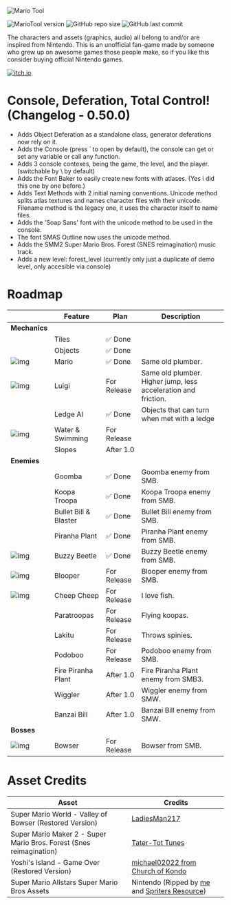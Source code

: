 ![Mario Tool](https://i.imgur.com/uQdEY8F.png)

![MarioTool version](https://img.shields.io/badge/version-0.50.0-blue?style=for-the-badge)
![GitHub repo size](https://img.shields.io/github/repo-size/spigbop/MarioTool?style=for-the-badge)
![GitHub last commit](https://img.shields.io/github/last-commit/spigbop/MarioTool?style=for-the-badge)

The characters and assets (graphics, audio) all belong to and/or are inspired from Nintendo. This is an unofficial fan-game made by someone who grew up on awesome games those people make, so if you like this consider buying official Nintendo games.

[![itch.io](https://img.shields.io/badge/itch.io-%23FF0B34.svg?logo=Itch.io&logoColor=white&style=for-the-badge)](https://xpoxy.itch.io/mariotool)

# Console, Deferation, Total Control! (Changelog - 0.50.0)
- Adds Object Deferation as a standalone class, generator deferations now rely on it.
- Adds the Console (press ` to open by default), the console can get or set any variable or call any function.
- Adds 3 console contexes, being the game, the level, and the player. (switchable by \ by default)
- Adds the Font Baker to easily create new fonts with atlases. (Yes i did this one by one before.)
- Adds Text Methods with 2 initial naming conventions. Unicode method splits atlas textures and names character files with their unicode. Filename method is the legacy one, it uses the character itself to name files.
- Adds the 'Soap Sans' font with the unicode method to be used in the console.
- The font SMAS Outline now uses the unicode method.
- Adds the SMM2 Super Mario Bros. Forest (SNES reimagination) music track.
- Adds a new level: forest_level (currently only just a duplicate of demo level, only accesible via console)


# Roadmap

| |Feature|Plan|Description|
|-|-|-|-|
|**Mechanics**| | | |
||Tiles|✅ Done||
||Objects|✅ Done||
|![img](https://i.imgur.com/qjX1MtK.gif)|Mario|✅ Done|Same old plumber.|
|![img](https://i.imgur.com/R5GySVD.gif)|Luigi|For Release|Same old plumber. Higher jump, less acceleration and friction.|
||Ledge AI|✅ Done|Objects that can turn when met with a ledge|
|![img](https://i.imgur.com/v2XARhq.gif)|Water & Swimming|For Release| |
||Slopes|After 1.0||
|**Enemies**| | | |
||Goomba|✅ Done|Goomba enemy from SMB.|
||Koopa Troopa|✅ Done|Koopa Troopa enemy from SMB.|
||Bullet Bill & Blaster|✅ Done|Bullet Bill enemy from SMB.|
||Piranha Plant|✅ Done|Piranha Plant enemy from SMB.|
|![img](https://i.imgur.com/hd4pyzr.gif)|Buzzy Beetle|✅ Done|Buzzy Beetle enemy from SMB.|
|![img](https://i.imgur.com/36Ln0Dz.gif)|Blooper|For Release|Blooper enemy from SMB.|
|![img](https://i.imgur.com/iX7FJpr.gif)|Cheep Cheep|For Release|I love fish.|
||Paratroopas|For Release|Flying koopas.|
||Lakitu|For Release|Throws spinies.|
||Podoboo|For Release|Podoboo enemy from SMB.|
||Fire Piranha Plant|After 1.0|Fire Piranha Plant enemy from SMB3.|
||Wiggler|After 1.0|Wiggler enemy from SMW.|
||Banzai Bill|After 1.0|Banzai Bill enemy from SMW.|
|**Bosses**| | | |
|![img](https://i.imgur.com/HnjSbn5.gif)|Bowser|For Release|Bowser from SMB.|

# Asset Credits

|Asset|Credits|
|-|-|
|Super Mario World - Valley of Bowser (Restored Version)|[LadiesMan217](https://www.youtube.com/@LadiesMan217)|
|Super Mario Maker 2 - Super Mario Bros. Forest (Snes reimagination)|[Tater-Tot Tunes](https://youtu.be/LWWHX6QPfeA)|
|Yoshi's Island - Game Over (Restored Version)|[michael02022 from Church of Kondo](https://youtu.be/fd936VoGtNo)|
|Super Mario Allstars Super Mario Bros Assets|Nintendo (Ripped by [me](https://github.com/spigbop) and [Spriters Resource](https://www.spriters-resource.com/snes/smassmb1/))|
